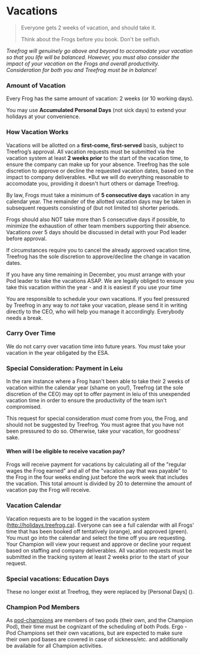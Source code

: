 # Vacations

> Everyone gets 2 weeks of vacation, and should take it.
>
> Think about the Frogs before you book. Don't be selfish.

*Treefrog will genuinely go above and beyond to accomodate your vacation so that you life will be balanced. However, you must also consider the impact of your vacation on the Frogs and overall productivity. Consideration for both you and Treefrog must be in balance!*

### Amount of Vacation

Every Frog has the same amount of vacation: 2 weeks (or 10 working days).

You may use **Accumulated Personal Days** (not sick days) to extend your holidays at your convenience.

### How Vacation Works

Vacations will be allotted on a **first-come, first-served** basis, subject to Treefrog’s approval. All vacation requests must be submitted via the vacation system at least **2 weeks prior** to the start of the vacation time, to ensure the company can make up for your absence. Treefrog has the sole discretion to approve or decline the requested vacation dates, based on the impact to company deliverables. *But we will do everything reasonable to accomodate you, providing it doesn't hurt others or damage Treefrog.

By law, Frogs must take a minimum of **5 consecutive days** vacation in any calendar year. The remainder of the allotted vacation days may be taken in subsequent requests consisting of (but not limited to) shorter periods.

Frogs should also NOT take more than 5 consecutive days if possible, to minimize the exhaustion of other team members supporting their absence. Vacations over 5 days should be discussed in detail with your Pod leader before approval.

If circumstances require you to cancel the already approved vacation time, Treefrog has the sole discretion to approve/decline the change in vacation dates.

If you have any time remaining in December, you must arrange with your Pod leader to take the vacations ASAP. We are legally obliged to ensure you take this vacation within the year - and it is easiest if you use your time

You are responsible to schedule your own vacations. If you feel pressured by Treefrog in any way to *not* take your vacation, please send it in writing directly to the CEO, who will help you manage it accordingly. Everybody needs a break.

### Carry Over Time

We do not carry over vacation time into future years. You *must* take your vacation in the year obligated by the ESA.

### Special Consideration: Payment in Leiu

In the rare instance where a Frog hasn't been able to take their 2 weeks of vacation within the calendar year (shame on you!), Treefrog (at the sole discretion of the CEO) may opt to offer payment in leiu of this unexpended vacation time in order to ensure the productivity of the team isn't compromised.

This request for special consideration *must* come from you, the Frog, and should not be suggested by Treefrog. You must agree that you have not been pressured to do so. Otherwise, take your vacation, for goodness' sake.

#### When will I be eligible to receive vacation pay?

Frogs will receive payment for vacations by calculating all of the "regular wages the Frog earned" and all of the "vacation pay that was payable" to the Frog in the four weeks ending just before the work week that includes the vacation. This total amount is divided by 20 to determine the amount of vacation pay the Frog will receive.

### Vacation Calendar

Vacation requests are to be logged in the vacation system (http://holidays.treefrog.ca). Everyone can see a full calendar with all Frogs' time that has been booked off tentatively (orange), and approved (green). You must go into the calendar and select the time off you are requesting. Your Champion will view your request and approve or decline your request based on staffing and company deliverables. All vacation requests must be submitted in the tracking system at least 2 weeks prior to the start of your request.

### Special vacations: Education Days

These no longer exist at Treefrog, they were replaced by [Personal Days] ().

### Champion Pod Members

As [pod-champions](manual/pod-champions.md) are members of two pods (their own, and the Champion Pod), their time must be cognizant of the scheduling of both Pods. Ergo - Pod Champions set their own vacations, but are expected to make sure their own pod bases are covered in case of sickness/etc. and additionally be available for all Champion activities.
